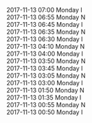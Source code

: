 2017-11-13 07:00 Monday  I  
2017-11-13 06:55 Monday  N  
2017-11-13 06:45 Monday  I  
2017-11-13 06:35 Monday  N  
2017-11-13 06:30 Monday  I  
2017-11-13 04:10 Monday  N  
2017-11-13 04:00 Monday  I  
2017-11-13 03:50 Monday  N  
2017-11-13 03:45 Monday  I  
2017-11-13 03:05 Monday  N  
2017-11-13 03:00 Monday  I  
2017-11-13 01:50 Monday  N  
2017-11-13 01:35 Monday  I  
2017-11-13 00:55 Monday  N  
2017-11-13 00:50 Monday  I  
